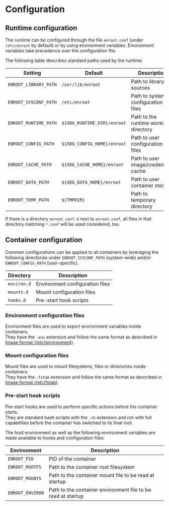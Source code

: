 # Configuration

## Runtime configuration

The runtime can be configured through the file `enroot.conf` (under `/etc/enroot` by default) or by using environment variables.
Environment variables take precedence over the configuration file.

The following table describes standard paths used by the runtime:

| Setting | Default | Description |
| ------ | ------ | ------ |
| `ENROOT_LIBRARY_PATH` | `/usr/lib/enroot` | Path to library sources |
| `ENROOT_SYSCONF_PATH` | `/etc/enroot` | Path to system configuration files |
| `ENROOT_RUNTIME_PATH` | `${XDG_RUNTIME_DIR}/enroot` | Path to the runtime working directory |
| `ENROOT_CONFIG_PATH` | `${XDG_CONFIG_HOME}/enroot` | Path to user configuration files |
| `ENROOT_CACHE_PATH` | `${XDG_CACHE_HOME}/enroot` | Path to user image/credentials cache |
| `ENROOT_DATA_PATH` | `${XDG_DATA_HOME}/enroot` | Path to user container storage |
| `ENROOT_TEMP_PATH` | `${TMPDIR}` | Path to temporary directory |

If there is a directory `enroot.conf.d` next to `enroot.conf`, all files in that directory matching `*.conf` will be used considered, too.

## Container configuration

Common configurations can be applied to all containers by leveraging the following directories under `ENROOT_SYSCONF_PATH` (system-wide) and/or `ENROOT_CONFIG_PATH` (user-specific).

| Directory | Description |
| ------ | ------ |
| `environ.d` | Environment configuration files |
| `mounts.d` | Mount configuration files |
| `hooks.d` | Pre-start hook scripts |

### Environment configuration files
Environment files are used to export environment variables inside containers.  
They have the `.env` extension and follow the same format as described in [Image format (/etc/environment)](image-format.md).

### Mount configuration files
Mount files are used to mount filesystems, files or directories inside containers.  
They have the `.fstab` extension and follow the same format as described in [Image format (/etc/fstab)](image-format.md).

### Pre-start hook scripts
Pre-start hooks are used to perform specific actions before the container starts.  
They are standard bash scripts with the `.sh` extension and run with full capabilities before the container has switched to its final root.  


The host environment as well as the following environment variables are made available to hooks and configuration files: 

| Environment | Description |
| ------ | ------ |
| `ENROOT_PID` | PID of the container |
| `ENROOT_ROOTFS` | Path to the container root filesystem |
| `ENROOT_MOUNTS` | Path to the container mount file to be read at startup |
| `ENROOT_ENVIRON` | Path to the container environment file to be read at startup |
